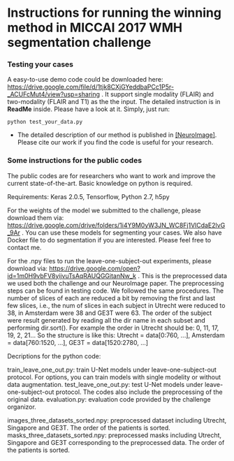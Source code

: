 # Instructions for running the winning method in MICCAI 2017 WMH segmentation challenge

### Testing your cases
A easy-to-use demo code could be downloaded here: https://drive.google.com/file/d/1tjk8CXjGYeddbaPCc1P5r-_ACUFcMut4/view?usp=sharing . It support single modality (FLAIR) and two-modality (FLAIR and T1) as the the input. The detailed instruction is in **ReadMe** inside. Please have a look at it.
Simply, just run: 
```
python test_your_data.py
```

* The detailed description of our method is published in [[NeuroImage]](https://arxiv.org/pdf/1802.05203.pdf). Please cite our work if you find the code is useful for your research.

### Some instructions for the public codes
The public codes are for researchers who want to work and improve the current state-of-the-art. Basic knowledge on python is required. 

Requirements: 
Keras 2.0.5, Tensorflow, Python 2.7, h5py


For the weights of the model we submitted to the challenge, please download them via: https://drive.google.com/drive/folders/1i4Y9M0yW3JN_WC8Fj1VlCdaE2lvG_9Ar . You can use these models for segmenting your cases. We also have Docker file to do segmentation if you are interested. Please feel free to contact me.   

For the .npy files to run the leave-one-subject-out experiments, please download via: https://drive.google.com/open?id=1m0H9vbFV8yijvuTsAqRAUQGGitanNw_k . This is the preprocessed data we used both the challenge and our NeuroImage paper. The preprocessing steps can be found in testing code. We followed the same procedures. The number of slices of each are reduced a bit by removing the first and last few slices, i.e., the num of slices in each subject in Utrecht were reduced to 38, in Amsterdam were 38 and GE3T were 63. The order of the subject were result generated by reading all the dir name in each subset and performing dir.sort(). For example the order in Utrecht should be: 0, 11, 17, 19, 2, 21...
So the structure is like this: Utrecht = data[0:760, ...], Amsterdam = data[760:1520, ...], GE3T = data[1520:2780, ...]


Decriptions for the python code:

train_leave_one_out.py: train U-Net models under leave-one-subject-out protocol. For options, you can train models with single modelity or without data augmentation.
test_leave_one_out.py: test U-Net models under leave-one-subject-out protocol. The codes also include the preprocessing of the original data.
evaluation.py: evaluation code provided by the challenge organizor. 

images_three_datasets_sorted.npy: preprocessed dataset including Utrecht, Singapore and GE3T. The order of the patients is sorted.
masks_three_datasets_sorted.npy: preprocessed masks including Utrecht, Singapore and GE3T corresponding to the preprocessed data. The order of the patients is sorted.




